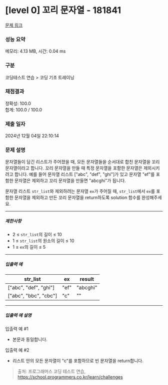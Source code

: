# [level 0] 꼬리 문자열 - 181841 

[문제 링크](https://school.programmers.co.kr/learn/courses/30/lessons/181841) 

### 성능 요약

메모리: 4.13 MB, 시간: 0.04 ms

### 구분

코딩테스트 연습 > 코딩 기초 트레이닝

### 채점결과

정확성: 100.0<br/>합계: 100.0 / 100.0

### 제출 일자

2024년 12월 04일 22:10:14

### 문제 설명

<p>문자열들이 담긴 리스트가 주어졌을 때, 모든 문자열들을 순서대로 합친 문자열을 꼬리 문자열이라고 합니다. 꼬리 문자열을 만들 때 특정 문자열을 포함한 문자열은 제외시키려고 합니다. 예를 들어 문자열 리스트 ["abc", "def", "ghi"]가 있고 문자열 "ef"를 포함한 문자열은 제외하고 꼬리 문자열을 만들면 "abcghi"가 됩니다.</p>

<p>문자열 리스트 <code>str_list</code>와 제외하려는 문자열 <code>ex</code>가 주어질 때, <code>str_list</code>에서 <code>ex</code>를 포함한 문자열을 제외하고 만든 꼬리 문자열을 return하도록 solution 함수를 완성해주세요.</p>

<hr>

<h5>제한사항</h5>

<ul>
<li>2 ≤ <code>str_list</code>의 길이 ≤ 10</li>
<li>1 ≤ <code>str_list</code>의 원소의 길이 ≤ 10</li>
<li>1 ≤ <code>ex</code>의 길이 ≤ 5</li>
</ul>

<hr>

<h5>입출력 예</h5>
<table class="table">
        <thead><tr>
<th>str_list</th>
<th>ex</th>
<th>result</th>
</tr>
</thead>
        <tbody><tr>
<td>["abc", "def", "ghi"]</td>
<td>"ef"</td>
<td>"abcghi"</td>
</tr>
<tr>
<td>["abc", "bbc", "cbc"]</td>
<td>"c"</td>
<td>""</td>
</tr>
</tbody>
      </table>
<hr>

<h5>입출력 예 설명</h5>

<p>입출력 예 #1</p>

<ul>
<li>본문과 동일합니다.</li>
</ul>

<p>입출력 예 #2</p>

<ul>
<li>리스트 안의 모든 문자열이 "c"를 포함하므로 빈 문자열을 return합니다.</li>
</ul>


> 출처: 프로그래머스 코딩 테스트 연습, https://school.programmers.co.kr/learn/challenges